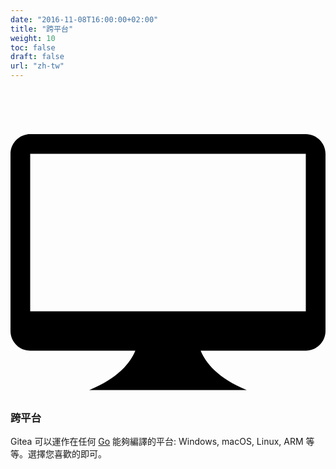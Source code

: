 ```yaml
---
date: "2016-11-08T16:00:00+02:00"
title: "跨平台"
weight: 10
toc: false
draft: false
url: "zh-tw"
---
```

<h3 class="subtitle is-3">
	<svg class="octicon octicon-device-desktop" viewBox="0 0 16 16" version="1.1" aria-hidden="true">
		<path fill-rule="evenodd" d="M15 2H1c-.55 0-1 .45-1 1v9c0 .55.45 1 1 1h5.34c-.25.61-.86 1.39-2.34 2h8c-1.48-.61-2.09-1.39-2.34-2H15c.55 0 1-.45 1-1V3c0-.55-.45-1-1-1zm0 9H1V3h14v8z"></path>
	</svg>
	跨平台
</h3>

Gitea 可以運作在任何 [Go](http://golang.org/) 能夠編譯的平台: Windows, macOS, Linux, ARM 等等。選擇您喜歡的即可。
